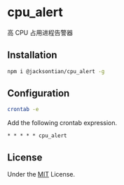 # cpu_alert

高 CPU 占用进程告警器

## Installation

```sh
npm i @jacksontian/cpu_alert -g
```

## Configuration

```sh
crontab -e
```

Add the following crontab expression.

```crontab
* * * * * cpu_alert
```

## License

Under the [MIT](./LICENSE) License.
